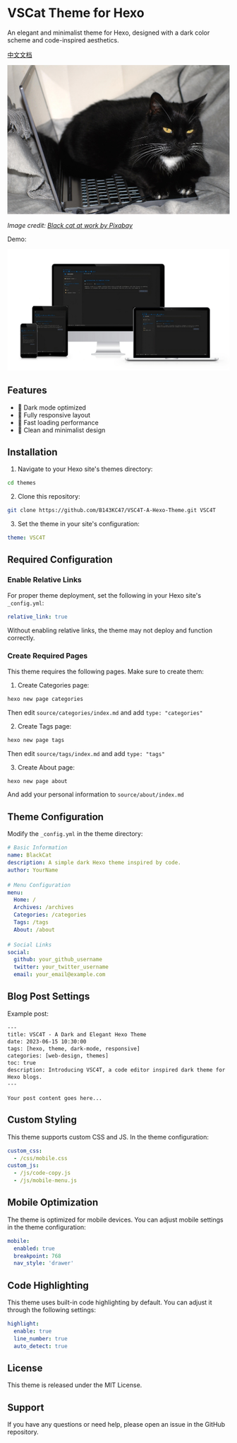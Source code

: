 # VSCat Theme for Hexo

An elegant and minimalist theme for Hexo, designed with a dark color scheme and code-inspired aesthetics.

[中文文档](README.zh-CN.md)

![Black cat sitting at computer](cat.jpg)

*Image credit: [Black cat at work by Pixabay](https://pixabay.com/photos/cat-black-cat-work-computer-963931/)*

Demo:

![Demo Screenshot](VSC4T.png)

## Features

- 🌙 Dark mode optimized
- 📱 Fully responsive layout
- 🚀 Fast loading performance
- 🎨 Clean and minimalist design

## Installation

1. Navigate to your Hexo site's themes directory:
```bash
cd themes
```

2. Clone this repository:
```bash
git clone https://github.com/B143KC47/VSC4T-A-Hexo-Theme.git VSC4T
```

3. Set the theme in your site's configuration:
```yaml
theme: VSC4T
```

## Required Configuration

### Enable Relative Links

For proper theme deployment, set the following in your Hexo site's `_config.yml`:

```yaml
relative_link: true
```

Without enabling relative links, the theme may not deploy and function correctly.

### Create Required Pages

This theme requires the following pages. Make sure to create them:

1. Create Categories page:
```bash
hexo new page categories
```
Then edit `source/categories/index.md` and add `type: "categories"`

2. Create Tags page:
```bash
hexo new page tags
```
Then edit `source/tags/index.md` and add `type: "tags"`

3. Create About page:
```bash
hexo new page about
```
And add your personal information to `source/about/index.md`

## Theme Configuration

Modify the `_config.yml` in the theme directory:

```yaml
# Basic Information
name: BlackCat
description: A simple dark Hexo theme inspired by code.
author: YourName

# Menu Configuration
menu:
  Home: /
  Archives: /archives
  Categories: /categories
  Tags: /tags
  About: /about

# Social Links
social:
  github: your_github_username
  twitter: your_twitter_username
  email: your_email@example.com
```

## Blog Post Settings


Example post:

```
---
title: VSC4T - A Dark and Elegant Hexo Theme
date: 2023-06-15 10:30:00
tags: [hexo, theme, dark-mode, responsive]
categories: [web-design, themes]
toc: true
description: Introducing VSC4T, a code editor inspired dark theme for Hexo blogs.
---

Your post content goes here...
```

## Custom Styling

This theme supports custom CSS and JS. In the theme configuration:

```yaml
custom_css:
  - /css/mobile.css
custom_js:
  - /js/code-copy.js
  - /js/mobile-menu.js
```

## Mobile Optimization

The theme is optimized for mobile devices. You can adjust mobile settings in the theme configuration:

```yaml
mobile:
  enabled: true
  breakpoint: 768
  nav_style: 'drawer'
```

## Code Highlighting

This theme uses built-in code highlighting by default. You can adjust it through the following settings:

```yaml
highlight:
  enable: true
  line_number: true
  auto_detect: true
```

## License

This theme is released under the MIT License.

## Support

If you have any questions or need help, please open an issue in the GitHub repository.
